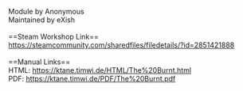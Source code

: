 Module by Anonymous<br/>
Maintained by eXish<br/>
<br/>
==Steam Workshop Link==<br/>
https://steamcommunity.com/sharedfiles/filedetails/?id=2851421888<br/>
<br/>
==Manual Links==<br/>
HTML: https://ktane.timwi.de/HTML/The%20Burnt.html<br/>
PDF: https://ktane.timwi.de/PDF/The%20Burnt.pdf<br/>
